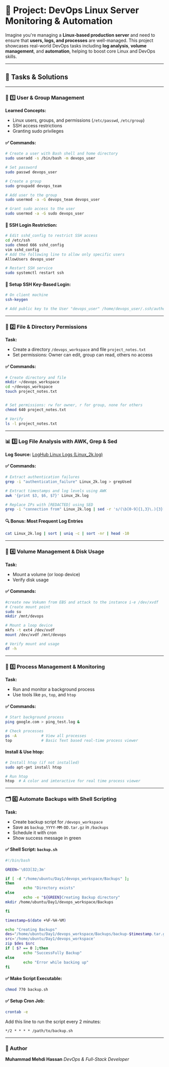 # 🚀 Project: DevOps Linux Server Monitoring & Automation

Imagine you're managing a **Linux-based production server** and need to ensure that **users, logs, and processes** are well-managed. This project showcases real-world DevOps tasks including **log analysis**, **volume management**, and **automation**, helping to boost core Linux and DevOps skills.

---

## 📌 Tasks & Solutions

---

### 🔐 1️⃣ User & Group Management

**Learned Concepts:**

* Linux users, groups, and permissions (`/etc/passwd`, `/etc/group`)
* SSH access restrictions
* Granting sudo privileges

#### ✅ Commands:

```bash
# Create a user with Bash shell and home directory
sudo useradd -s /bin/bash -m devops_user

# Set password
sudo passwd devops_user

# Create a group
sudo groupadd devops_team

# Add user to the group
sudo usermod -a -G devops_team devops_user

# Grant sudo access to the user
sudo usermod -a -G sudo devops_user
```

#### 🔐 SSH Login Restriction:

```bash
# Edit sshd_config to restrict SSH access
cd /etc/ssh
sudo chmod 666 sshd_config
vim sshd_config
# Add the following line to allow only specific users
AllowUsers devops_user

# Restart SSH service
sudo systemctl restart ssh
```

#### 🔑 Setup SSH Key-Based Login:

```bash
# On client machine
ssh-keygen

# Add public key to the User "devops_user" /home/devops_user/.ssh/authorized_keys 
```

---

### 📁 2️⃣ File & Directory Permissions

**Task:**

* Create a directory `/devops_workspace` and file `project_notes.txt`
* Set permissions: Owner can edit, group can read, others no access

#### ✅ Commands:

```bash
# Create directory and file
mkdir ~/devops_workspace
cd ~/devops_workspace
touch project_notes.txt


# Set permissions: rw for owner, r for group, none for others
chmod 640 project_notes.txt

# Verify
ls -l project_notes.txt
```

---

### 📊 3️⃣ Log File Analysis with AWK, Grep & Sed

**Log Source:**
[LogHub Linux Logs (Linux\_2k.log)](https://github.com/logpai/loghub/blob/master/Linux/Linux_2k.log)

#### ✅ Commands:

```bash
# Extract authentication failures
grep -i "authentication_failure" Linux_2k.log > grepUsed

# Extract timestamps and log levels using AWK
awk '{print $3, $6, $7}' Linux_2k.log

# Replace IPs with [REDACTED] using SED
grep -i "connection from" Linux_2k.log | sed -r 's/(\b[0-9]{1,3}\.){3}[0-9]{1,3}\b/REDACTED/' > sedDone
```

#### 🔍 Bonus: Most Frequent Log Entries

```bash
cat Linux_2k.log | sort | uniq -c | sort -nr | head -10
```

---

### 📍 4️⃣ Volume Management & Disk Usage

**Task:**

* Mount a volume (or loop device)
* Verify disk usage

#### ✅ Commands:

```bash
#create new Vokumn from EBS and attack to the instance i-e /dev/xvdf
# Create mount point
sudo su
mkdir /mnt/devops

# Mount a loop device
mkfs -t ext4 /dev/xvdf
mount /dev/xvdf /mnt/devops

# Verify mount and usage
df -h
```

---

### 🧠 5️⃣ Process Management & Monitoring

**Task:**

* Run and monitor a background process
* Use tools like `ps`, `top`, and `htop`

#### ✅ Commands:

```bash
# Start background process
ping google.com > ping_test.log &

# Check processes
ps -A           # View all processes
top             # Basic Text based real-time process viewer
```

#### Install & Use htop:

```bash
# Install htop (if not installed)
sudo apt-get install htop

# Run htop
htop  # A color and imteractive for real time process viewer
```
---

### 🗂️ 6️⃣ Automate Backups with Shell Scripting

**Task:**

* Create backup script for `/devops_workspace`
* Save as `backup_YYYY-MM-DD.tar.gz` in `/backups`
* Schedule it with cron
* Show success message in green

#### ✅ Shell Script: `backup.sh`

```bash
#!/bin/bash

GREEN='\033[32;3m'

if [ -d "/home/ubuntu/Day1/devops_workspace/Backups" ];
then
        echo "Directory exists"
else
        echo -e "${GREEN}Creating Backup directory"
mkdir /home/ubuntu/Day1/devops_workspace/Backups

fi

timestamp=$(date +%F-%H-%M)

echo "Creating Backups"
des="/home/ubuntu/Day1/devops_workspace/Backups/backup-$timestamp.tar.gz"
src='/home/ubuntu/Day1/devops_workspace'
zip $des $src
if [ $? == 0 ];then
        echo "SuccessFully Backup"
else
        echo "Error while backing up"
fi
```

#### ✅ Make Script Executable:

```bash
chmod 770 backup.sh
```

#### ✅ Setup Cron Job:

```bash
crontab -e
```

Add this line to run the script every 2 minutes:

```cron
*/2 * * * * /path/to/backup.sh
```
---

### 📌 Author

**Muhammad Mehdi Hassan**
*DevOps & Full-Stack Developer*
